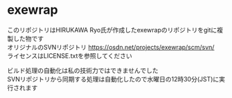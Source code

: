 # exewrap
このリポジトリはHIRUKAWA Ryo氏が作成したexewrapのリポジトリをgitに複製した物です  
オリジナルのSVNリポジトリ https://osdn.net/projects/exewrap/scm/svn/  
ライセンスはLICENSE.txtを参照してください

ビルド処理の自動化は私の技術力ではできませんでした  
SVNリポジトリから同期する処理は自動化したので水曜日の12時30分(JST)に実行されます

